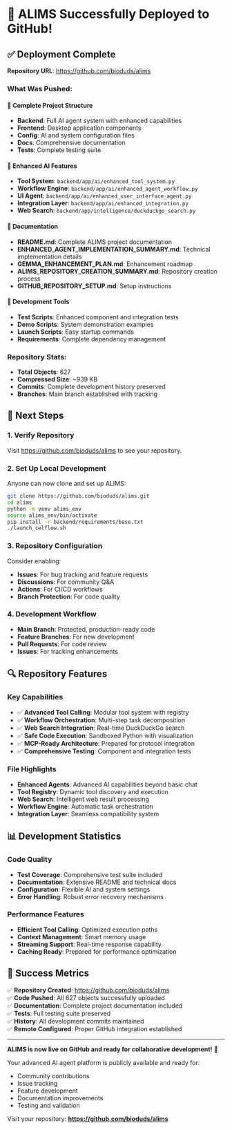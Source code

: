 # 🎉 ALIMS Successfully Deployed to GitHub!

## ✅ Deployment Complete

**Repository URL**: https://github.com/bioduds/alims

### What Was Pushed:

#### 📁 Complete Project Structure
- **Backend**: Full AI agent system with enhanced capabilities
- **Frontend**: Desktop application components
- **Config**: AI and system configuration files
- **Docs**: Comprehensive documentation
- **Tests**: Complete testing suite

#### 🚀 Enhanced AI Features
- **Tool System**: `backend/app/ai/enhanced_tool_system.py`
- **Workflow Engine**: `backend/app/ai/enhanced_agent_workflow.py`
- **UI Agent**: `backend/app/ai/enhanced_user_interface_agent.py`
- **Integration Layer**: `backend/app/ai/enhanced_integration.py`
- **Web Search**: `backend/app/intelligence/duckduckgo_search.py`

#### 📖 Documentation
- **README.md**: Complete ALIMS project documentation
- **ENHANCED_AGENT_IMPLEMENTATION_SUMMARY.md**: Technical implementation details
- **GEMMA_ENHANCEMENT_PLAN.md**: Enhancement roadmap
- **ALIMS_REPOSITORY_CREATION_SUMMARY.md**: Repository creation process
- **GITHUB_REPOSITORY_SETUP.md**: Setup instructions

#### 🔧 Development Tools
- **Test Scripts**: Enhanced component and integration tests
- **Demo Scripts**: System demonstration examples
- **Launch Scripts**: Easy startup commands
- **Requirements**: Complete dependency management

### Repository Stats:
- **Total Objects**: 627
- **Compressed Size**: ~939 KB
- **Commits**: Complete development history preserved
- **Branches**: Main branch established with tracking

## 🚀 Next Steps

### 1. Verify Repository
Visit https://github.com/bioduds/alims to see your repository.

### 2. Set Up Local Development
Anyone can now clone and set up ALIMS:
```bash
git clone https://github.com/bioduds/alims.git
cd alims
python -m venv alims_env
source alims_env/bin/activate
pip install -r backend/requirements/base.txt
./launch_celflow.sh
```

### 3. Repository Configuration
Consider enabling:
- **Issues**: For bug tracking and feature requests
- **Discussions**: For community Q&A
- **Actions**: For CI/CD workflows
- **Branch Protection**: For code quality

### 4. Development Workflow
- **Main Branch**: Protected, production-ready code
- **Feature Branches**: For new development
- **Pull Requests**: For code review
- **Issues**: For tracking enhancements

## 🔍 Repository Features

### Key Capabilities
- ✅ **Advanced Tool Calling**: Modular tool system with registry
- ✅ **Workflow Orchestration**: Multi-step task decomposition
- ✅ **Web Search Integration**: Real-time DuckDuckGo search
- ✅ **Safe Code Execution**: Sandboxed Python with visualization
- ✅ **MCP-Ready Architecture**: Prepared for protocol integration
- ✅ **Comprehensive Testing**: Component and integration tests

### File Highlights
- **Enhanced Agents**: Advanced AI capabilities beyond basic chat
- **Tool Registry**: Dynamic tool discovery and execution
- **Web Search**: Intelligent web result processing
- **Workflow Engine**: Automatic task orchestration
- **Integration Layer**: Seamless compatibility system

## 📊 Development Statistics

### Code Quality
- **Test Coverage**: Comprehensive test suite included
- **Documentation**: Extensive README and technical docs
- **Configuration**: Flexible AI and system settings
- **Error Handling**: Robust error recovery mechanisms

### Performance Features
- **Efficient Tool Calling**: Optimized execution paths
- **Context Management**: Smart memory usage
- **Streaming Support**: Real-time response capability
- **Caching Ready**: Prepared for performance optimization

## 🎯 Success Metrics

✅ **Repository Created**: https://github.com/bioduds/alims  
✅ **Code Pushed**: All 627 objects successfully uploaded  
✅ **Documentation**: Complete project documentation included  
✅ **Tests**: Full testing suite preserved  
✅ **History**: All development commits maintained  
✅ **Remote Configured**: Proper GitHub integration established  

---

**ALIMS is now live on GitHub and ready for collaborative development!** 🚀

Your advanced AI agent platform is publicly available and ready for:
- Community contributions
- Issue tracking
- Feature development
- Documentation improvements
- Testing and validation

Visit your repository: **https://github.com/bioduds/alims**
